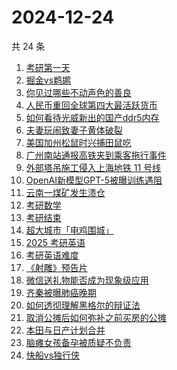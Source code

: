 # 2024-12-24

共 24 条

<!-- BEGIN ZHIHUSEARCH -->
<!-- 最后更新时间 Tue Dec 24 2024 21:07:11 GMT+0800 (China Standard Time) -->
1. [考研第一天](https://www.zhihu.com/search?q=考研第一天)
1. [掘金vs鹈鹕](https://www.zhihu.com/search?q=掘金vs鹈鹕)
1. [你见过哪些不动声色的善良](https://www.zhihu.com/search?q=你见过哪些不动声色的善良)
1. [人民币重回全球第四大最活跃货币](https://www.zhihu.com/search?q=人民币重回全球第四大最活跃货币)
1. [如何看待光威新出的国产ddr5内存](https://www.zhihu.com/search?q=如何看待光威新出的国产ddr5内存)
1. [夫妻玩闹致妻子黄体破裂](https://www.zhihu.com/search?q=夫妻玩闹致妻子黄体破裂)
1. [美国加州松鼠时兴捕田鼠吃](https://www.zhihu.com/search?q=美国加州松鼠时兴捕田鼠吃)
1. [广州南站通报高铁夹到乘客拖行事件](https://www.zhihu.com/search?q=广州南站通报高铁夹到乘客拖行事件)
1. [外部塔吊施工侵入上海地铁 11 号线](https://www.zhihu.com/search?q=外部塔吊施工侵入上海地铁%2011%20号线)
1. [OpenAI新模型GPT-5被曝训练遇阻](https://www.zhihu.com/search?q=OpenAI新模型GPT-5被曝训练遇阻)
1. [云南一煤矿发生溃仓](https://www.zhihu.com/search?q=云南一煤矿发生溃仓)
1. [考研数学](https://www.zhihu.com/search?q=考研数学)
1. [考研结束](https://www.zhihu.com/search?q=考研结束)
1. [超大城市「电鸡围城」](https://www.zhihu.com/search?q=超大城市「电鸡围城」)
1. [2025 考研英语](https://www.zhihu.com/search?q=2025%20考研英语)
1. [考研英语难度](https://www.zhihu.com/search?q=考研英语难度)
1. [《射雕》预告片](https://www.zhihu.com/search?q=《射雕》预告片)
1. [微信送礼物能否成为现象级应用](https://www.zhihu.com/search?q=微信送礼物能否成为现象级应用)
1. [齐秦被曝肺癌晚期](https://www.zhihu.com/search?q=齐秦被曝肺癌晚期)
1. [如何透彻理解黑格尔的辩证法](https://www.zhihu.com/search?q=如何透彻理解黑格尔的辩证法)
1. [取消公摊后如何弥补之前买房的公摊](https://www.zhihu.com/search?q=取消公摊后如何弥补之前买房的公摊)
1. [本田与日产计划合并](https://www.zhihu.com/search?q=本田与日产计划合并)
1. [脑瘫女孩备孕被质疑不负责](https://www.zhihu.com/search?q=脑瘫女孩备孕被质疑不负责)
1. [快船vs独行侠](https://www.zhihu.com/search?q=快船vs独行侠)
<!-- END ZHIHUSEARCH -->
